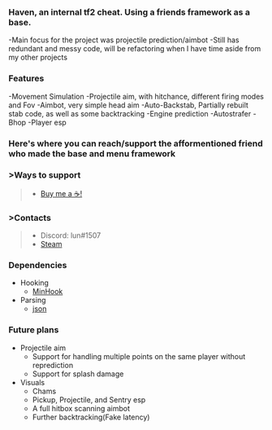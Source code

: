 ### Haven, an internal tf2 cheat. Using a friends framework as a base.
-Main focus for the project was projectile prediction/aimbot
-Still has redundant and messy code, will be refactoring when I have time aside from my other projects

### Features
-Movement Simulation
-Projectile aim, with hitchance, different firing modes and Fov
-Aimbot, very simple head aim
-Auto-Backstab, Partially rebuilt stab code, as well as some backtracking
-Engine prediction
-Autostrafer
-Bhop
-Player esp

### Here's where you can reach/support the afformentioned friend who made the base and menu framework
### >Ways to support
>- [Buy me a ☕!](https://www.buymeacoffee.com/abience)


### >Contacts
>- Discord: lun#1507
>- [Steam](https://steamcommunity.com/id/nahbrofr/)


### Dependencies
- Hooking
  - [MinHook](https://github.com/TsudaKageyu/minhook)
- Parsing
  - [json](https://github.com/nlohmann/json)

### Future plans
- Projectile aim
  - Support for handling multiple points on the same player without reprediction
  - Support for splash damage
- Visuals
  - Chams
  - Pickup, Projectile, and Sentry esp
  - A full hitbox scanning aimbot
  - Further backtracking(Fake latency)